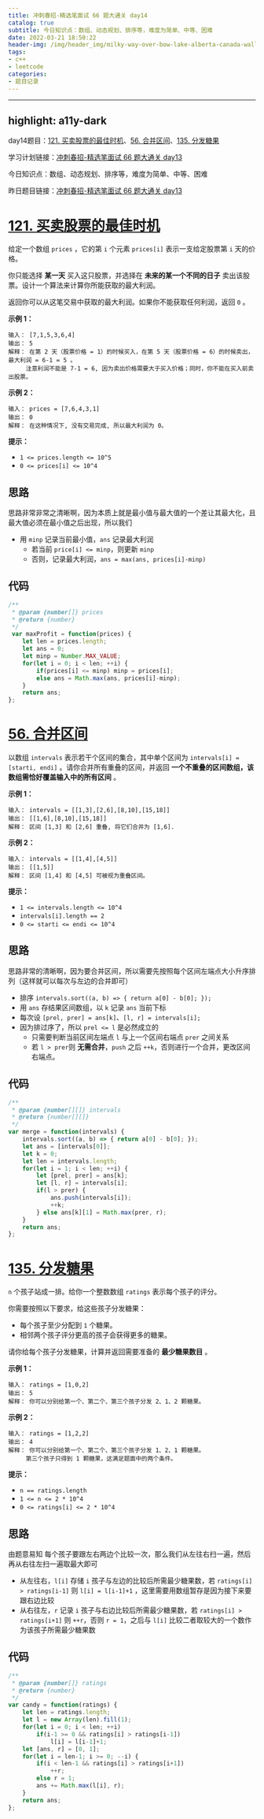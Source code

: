 ```yaml
---
title: 冲刺春招-精选笔面试 66 题大通关 day14
catalog: true
subtitle: 今日知识点：数组、动态规划、排序等，难度为简单、中等、困难
date: 2022-03-21 18:50:22
header-img: /img/header_img/milky-way-over-bow-lake-alberta-canada-wallpaper-for-1920x1080-63-873.jpg
tags:
- c++
- leetcode
categories:
- 题目记录
---
```


---
highlight: a11y-dark
---

day14题目：[121. 买卖股票的最佳时机](https://leetcode-cn.com/problems/best-time-to-buy-and-sell-stock/)、[56. 合并区间](https://leetcode-cn.com/problems/merge-intervals/)、[135. 分发糖果](https://leetcode-cn.com/problems/candy/)

学习计划链接：[冲刺春招-精选笔面试 66 题大通关 day13](https://juejin.cn/post/7077214274745008136)

今日知识点：数组、动态规划、排序等，难度为简单、中等、困难

昨日题目链接：[冲刺春招-精选笔面试 66 题大通关 day13](https://juejin.cn/post/7076832822635266079)

# [121. 买卖股票的最佳时机](https://leetcode-cn.com/problems/best-time-to-buy-and-sell-stock/)

给定一个数组 `prices` ，它的第 `i` 个元素 `prices[i]` 表示一支给定股票第 `i` 天的价格。

你只能选择 **某一天** 买入这只股票，并选择在 **未来的某一个不同的日子** 卖出该股票。设计一个算法来计算你所能获取的最大利润。

返回你可以从这笔交易中获取的最大利润。如果你不能获取任何利润，返回 `0` 。

**示例 1：**

```
输入： [7,1,5,3,6,4]
输出： 5
解释： 在第 2 天（股票价格 = 1）的时候买入，在第 5 天（股票价格 = 6）的时候卖出，最大利润 = 6-1 = 5 。
     注意利润不能是 7-1 = 6, 因为卖出价格需要大于买入价格；同时，你不能在买入前卖出股票。
```

**示例 2：**

```
输入： prices = [7,6,4,3,1]
输出： 0
解释： 在这种情况下, 没有交易完成, 所以最大利润为 0。
```

**提示：**

-   `1 <= prices.length <= 10^5`
-   `0 <= prices[i] <= 10^4`
## 思路
思路非常非常之清晰啊，因为本质上就是最小值与最大值的一个差让其最大化，且最大值必须在最小值之后出现，所以我们
- 用 `minp` 记录当前最小值，`ans` 记录最大利润
    - 若当前 `price[i] <= minp`，则更新 `minp`
    - 否则，记录最大利润，`ans = max(ans, prices[i]-minp)`
## 代码

```js
/**
 * @param {number[]} prices
 * @return {number}
 */
 var maxProfit = function(prices) {
    let len = prices.length;
    let ans = 0;
    let minp = Number.MAX_VALUE;
    for(let i = 0; i < len; ++i) {
        if(prices[i] <= minp) minp = prices[i];
        else ans = Math.max(ans, prices[i]-minp);
    }
    return ans;
};
```

# [56. 合并区间](https://leetcode-cn.com/problems/merge-intervals/)

以数组 `intervals` 表示若干个区间的集合，其中单个区间为 `intervals[i] = [starti, endi]` 。请你合并所有重叠的区间，并返回 **一个不重叠的区间数组，该数组需恰好覆盖输入中的所有区间** 。

**示例 1：**

```
输入： intervals = [[1,3],[2,6],[8,10],[15,18]]
输出： [[1,6],[8,10],[15,18]]
解释： 区间 [1,3] 和 [2,6] 重叠, 将它们合并为 [1,6].
```

**示例 2：**

```
输入： intervals = [[1,4],[4,5]]
输出： [[1,5]]
解释： 区间 [1,4] 和 [4,5] 可被视为重叠区间。
```
**提示：**

-   `1 <= intervals.length <= 10^4`
-   `intervals[i].length == 2`
-   `0 <= starti <= endi <= 10^4`
## 思路
思路非常的清晰啊，因为要合并区间，所以需要先按照每个区间左端点大小升序排列（这样就可以每次与左边的合并即可）
- 排序 `intervals.sort((a, b) => { return a[0] - b[0]; });`
- 用 `ans` 存结果区间数组，以 `k` 记录 `ans` 当前下标
- 每次设 `[prel, prer] = ans[k]`、`[l, r] = intervals[i];`
- 因为排过序了，所以 `prel <= l` 是必然成立的
    - 只需要判断当前区间左端点 `l` 与上一个区间右端点 `prer` 之间关系
    - 若 `l > prer`则 **无需合并**，`push` 之后 `++k`，否则进行一个合并，更改区间右端点。
    
## 代码
```js
/**
 * @param {number[][]} intervals
 * @return {number[][]}
 */
var merge = function(intervals) {
    intervals.sort((a, b) => { return a[0] - b[0]; });
    let ans = [intervals[0]];
    let k = 0;
    let len = intervals.length;
    for(let i = 1; i < len; ++i) {
        let [prel, prer] = ans[k];
        let [l, r] = intervals[i];
        if(l > prer) {
            ans.push(intervals[i]);
            ++k;
        } else ans[k][1] = Math.max(prer, r);
    }
    return ans;
};
```

# [135. 分发糖果](https://leetcode-cn.com/problems/candy/)

`n` 个孩子站成一排。给你一个整数数组 `ratings` 表示每个孩子的评分。

你需要按照以下要求，给这些孩子分发糖果：

-   每个孩子至少分配到 `1` 个糖果。
-   相邻两个孩子评分更高的孩子会获得更多的糖果。

请你给每个孩子分发糖果，计算并返回需要准备的 **最少糖果数目** 。


**示例 1：**

```
输入： ratings = [1,0,2]
输出： 5
解释： 你可以分别给第一个、第二个、第三个孩子分发 2、1、2 颗糖果。
```

**示例 2：**

```
输入： ratings = [1,2,2]
输出： 4
解释： 你可以分别给第一个、第二个、第三个孩子分发 1、2、1 颗糖果。
     第三个孩子只得到 1 颗糖果，这满足题面中的两个条件。
```


**提示：**
-   `n == ratings.length`
-   `1 <= n <= 2 * 10^4`
-   `0 <= ratings[i] <= 2 * 10^4`

## 思路
由题意易知 每个孩子要跟左右两边个比较一次，那么我们从左往右扫一遍，然后再从右往左扫一遍取最大即可
- 从左往右，`l[i]` 存储 `i` 孩子与左边的比较后所需最少糖果数，若 `ratings[i] > ratings[i-1]` 则 `l[i] = l[i-1]+1` ，这里需要用数组暂存是因为接下来要跟右边比较
- 从右往左，`r` 记录 `i` 孩子与右边比较后所需最少糖果数，若 `ratings[i] > ratings[i+1]` 则 `++r`，否则 `r = 1`，之后与 `l[i]` 比较二者取较大的一个数作为该孩子所需最少糖果数
## 代码

```js
/**
 * @param {number[]} ratings
 * @return {number}
 */
var candy = function(ratings) {
    let len = ratings.length;
    let l = new Array(len).fill(1);
    for(let i = 0; i < len; ++i) 
        if(i-1 >= 0 && ratings[i] > ratings[i-1]) 
            l[i] = l[i-1]+1;
    let [ans, r] = [0, 1];
    for(let i = len-1; i >= 0; --i) {
        if(i < len-1 && ratings[i] > ratings[i+1])
            ++r;
        else r = 1;
        ans += Math.max(l[i], r);
    }
    return ans;
};
```
